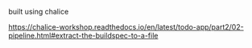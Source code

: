 built using chalice

https://chalice-workshop.readthedocs.io/en/latest/todo-app/part2/02-pipeline.html#extract-the-buildspec-to-a-file